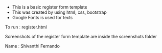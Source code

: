 - This is a basic register form template
- This was created by using html, css, bootstrap
- Google Fonts is used for texts

To run : register.html

Screenshots of the register form template are inside the screenshots folder

Name : Shivanthi Fernando

